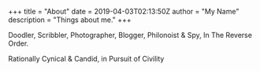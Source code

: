 +++
title = "About"
date = 2019-04-03T02:13:50Z
author = "My Name"
description = "Things about me."
+++

Doodler, Scribbler, Photographer, Blogger, Philonoist & Spy, In The Reverse Order.

Rationally Cynical & Candid, in Pursuit of Civility